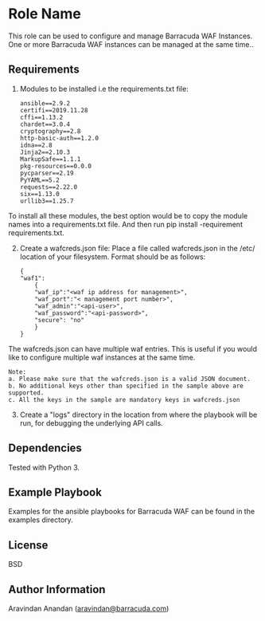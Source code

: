 Role Name
=========

This role can be used to configure and manage Barracuda WAF Instances. One or more Barracuda WAF instances can be managed at the same time..


Requirements
------------

1. Modules to be installed i.e the requirements.txt file:
	```
	ansible==2.9.2
	certifi==2019.11.28
	cffi==1.13.2
	chardet==3.0.4
	cryptography==2.8
	http-basic-auth==1.2.0
	idna==2.8
	Jinja2==2.10.3
	MarkupSafe==1.1.1
	pkg-resources==0.0.0
	pycparser==2.19
	PyYAML==5.2
	requests==2.22.0
	six==1.13.0
	urllib3==1.25.7
	```
To install all these modules, the best option would be to copy the module names into a requirements.txt file. And then run pip install -requirement requirements.txt.

2. Create a wafcreds.json file:
Place a file called wafcreds.json in the /etc/ location of your filesystem. Format should be as follows:
	```
	{
	"waf1":
		{
		"waf_ip":"<waf ip address for management>",
		"waf_port":"< management port number>",
		"waf_admin":"<api-user>",
		"waf_password":"<api-password>",
		"secure": "no"
		}
	}
	```

The wafcreds.json can have multiple waf entries. This is useful if you would like to configure multiple waf instances at the same time.

	Note: 
	a. Please make sure that the wafcreds.json is a valid JSON document.
	b. No additional keys other than specified in the sample above are supported.
	c. All the keys in the sample are mandatory keys in wafcreds.json

3. Create a "logs" directory in the location from where the playbook will be run, for debugging the underlying API calls.

Dependencies
------------

Tested with Python 3. 

Example Playbook
----------------


Examples for the ansible playbooks for Barracuda WAF can be found in the examples directory.

License
-------

BSD

Author Information
------------------

Aravindan Anandan (aravindan@barracuda.com)
